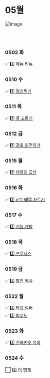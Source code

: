 # 05월
![image](https://github.com/8x15yz/Algorithm-Solutions/assets/87743473/ae39382d-f9c4-4222-933d-d0398eceefe9)


<br><br>
### 0502 화
✅ [2️⃣ 메뉴 리뉴](https://github.com/8x15yz/Algorithm-Solutions/blob/main/2023/programers/04/%EB%A9%94%EB%89%B4%EB%A6%AC%EB%89%B4%EC%96%BC.py) <br>

### 0510 수
✅ [2️⃣ 멀리뛰기](멀리뛰기.py) <br>

### 0511 목
✅ [2️⃣ 귤 고르기](귤고르기.py) <br>

### 0512 금
✅ [2️⃣ 괄호 회전하기](괄호회전하기.py) <br>

### 0515 월
✅ [2️⃣ 행렬의 곱셈](행렬의곱셈.py) <br>

### 0516 화
✅ [2️⃣ n^2 배열 자르기](n2배열자르기.py) <br>

### 0517 수
✅ [2️⃣ 기능 개발](기능개발.py) <br>

### 0518 목
✅ [2️⃣ 프로세스](프로세스.py) <br>

### 0519 금
✅ [2️⃣ 할인 행사](할인행사.py) <br>

### 0522 월
✅ [2️⃣ 타겟 넘버](타겟넘버.py) <br>
✅ [2️⃣ 피로도](피로도.py) <br>

### 0523 화
✅ [2️⃣ 전화번호 목록](전화번호목록.py) <br>

### 0524 수
⬜ [2️⃣ 더 맵게](더맵게.py) <br>

